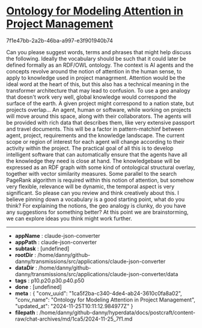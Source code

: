 # [Ontology for Modeling Attention in Project Management](https://claude.ai/chat/1ca5f2ba-c340-4de4-ab24-3610c0fa8a02)

7f1e47bb-2a2b-46ba-a997-e3f901940b74

Can you please suggest words, terms and phrases that might help discuss the following. Ideally the vocabulary should be such that it could later be defined formally as an RDF/OWL ontology. The context is AI agents and the concepts revolve around the notion of attention in the human sense, to apply to knowledge used in project managrment. Attention would be the ideal word at the heart of this, but this also has a technical meaning in the transformer architecture that may lead to confusion. 
To use a geo analogy that doesn't work very well, global knowledge would correspond the surface of the earth. A given project might correspond to a nation state, but projects overlap... An agent, human or software, while working on projects will move around this space,  along with their collaborators. The agents will be provided with rich data that describes them, like very extensive passport and travel documents. This will be a factor in pattern-matchinf between agent, project, requirements and the knowledge landscape. The current scope or region of interest for each agent will change according to their activity within the project. The practical goal of all this is to develop intelligent software that can automatically ensure that the agents have all the knowledge they need is close at hand. The knowledgebase will be expressed as an RDF graph with some kind of ontological structural overlay, together with vector similarity measures. Some parallel to the search PageRank algorithm is required within this notion of attention, but somehow very flexible, relevance will be dynamic, the temporal aspect is very significant.
So please can you review and think creatively about this. I believe pinning down a vocabulary is a good starting point, what do you think? For explaining the notions, the geo analogy is clunky, do you have any suggestions for something better? At this point we are brainstorming, we can explore ideas you think might work further.

---

* **appName** : claude-json-converter
* **appPath** : claude-json-converter
* **subtask** : [undefined]
* **rootDir** : /home/danny/github-danny/transmissions/src/applications/claude-json-converter
* **dataDir** : /home/danny/github-danny/transmissions/src/applications/claude-json-converter/data
* **tags** : p10.p20.p30.p40.p50
* **done** : [undefined]
* **meta** : {
  "conv_uuid": "1ca5f2ba-c340-4de4-ab24-3610c0fa8a02",
  "conv_name": "Ontology for Modeling Attention in Project Management",
  "updated_at": "2024-11-25T10:11:12.984977Z"
}
* **filepath** : /home/danny/github-danny/hyperdata/docs/postcraft/content-raw/chat-archives/md/1ca5/2024-11-25_7f1.md